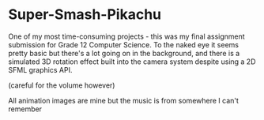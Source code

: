 # Super-Smash-Pikachu

One of my most time-consuming projects - this was my final assignment submission for Grade 12 Computer Science. To the naked eye it seems pretty basic but there's a lot going on in the background, and there is a simulated 3D rotation effect built into the camera system despite using a 2D SFML graphics API.

(careful for the volume however)

All animation images are mine but the music is from somewhere I can't remember

